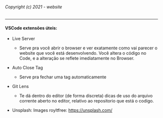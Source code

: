 ###### Copyright (c) 2021 - website

---

#### VSCode extensões úteis:
* Live Server
    * Serve pra você abrir o browser e ver exatamente como vai parecer o website que você está desenvolvendo. Você altera o código no Code, e a alteração se reflete imediatamente no Browser.

* Auto Close Tag
    * Serve pra fechar uma tag automaticamente    

* Git Lens
    * Te dá dentro do editor (de forma discreta) dicas de uso do arquivo corrente aberto no editor, relativo ao repositorio que está o codigo.

* Unsplash: Images royltfree: https://unsplash.com/
    